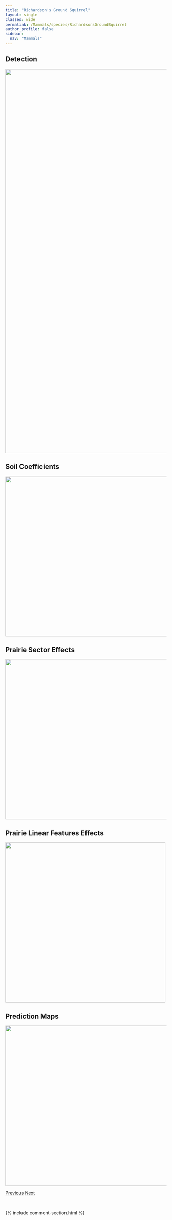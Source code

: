 ```yaml
---
title: "Richardson's Ground Squirrel"
layout: single
classes: wide
permalink: /Mammals/species/RichardsonsGroundSquirrel
author_profile: false
sidebar:
  nav: "Mammals"
---
```


<h2>Detection</h2>

<a href="https://drive.google.com/uc?export=view&id=1iW_A06RoZVaIAbElbwHB6ipHgPfk5VG7">
<img src="https://drive.google.com/uc?export=view&id=1iW_A06RoZVaIAbElbwHB6ipHgPfk5VG7" height = "1200" width = "800">
</a>


<h2>Soil Coefficients</h2>

<a href="https://drive.google.com/uc?export=view&id=1A-UfOp-fiYstBvu2AYi_CIv40UBjwOln">
<img src="https://drive.google.com/uc?export=view&id=1A-UfOp-fiYstBvu2AYi_CIv40UBjwOln" height = "500" width = "1000">
</a>


<h2>Prairie Sector Effects</h2>

<a href="https://drive.google.com/uc?export=view&id=1U7qrtMIePqhVwgduWsj_fHZPA4yTemXJ">
<img src="https://drive.google.com/uc?export=view&id=1U7qrtMIePqhVwgduWsj_fHZPA4yTemXJ" height = "500" width = "1000">
</a>


<h2>Prairie Linear Features Effects</h2>

<a href="https://drive.google.com/uc?export=view&id=1s6ucoUn6gysrqIzCsnkmGc_TKJ71XDX9">
<img src="https://drive.google.com/uc?export=view&id=1s6ucoUn6gysrqIzCsnkmGc_TKJ71XDX9" height = "500" width = "500">
</a>


<h2>Prediction Maps</h2>

<a href="https://drive.google.com/uc?export=view&id=1R8cpRxNQJUC8W0TLfFdjQHTd0ZYwUFr1">
<img src="https://drive.google.com/uc?export=view&id=1R8cpRxNQJUC8W0TLfFdjQHTd0ZYwUFr1" height = "500" width = "1000">
</a>


<a href="/DevelopmentWebsite/Mammals/species/RedSquirrel" class="pagination--pager" title="Tamiasciurus hudsonicus">Previous</a> <a href="/DevelopmentWebsite/Mammals/species/RiverOtter" class="pagination--pager" title="Lontra canadensis">Next</a>

<p>&nbsp;</p>

{% include comment-section.html %}
